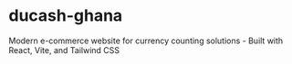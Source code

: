 # ducash-ghana
Modern e-commerce website for currency counting solutions - Built with React, Vite, and Tailwind CSS
